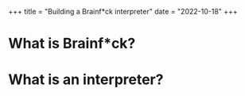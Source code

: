 +++
title = "Building a Brainf*ck interpreter"
date = "2022-10-18"
+++

# What is Brainf*ck?

# What is an interpreter?

